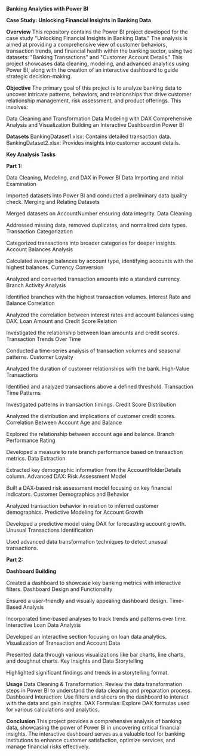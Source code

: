 **Banking Analytics with Power BI**

**Case Study: Unlocking Financial Insights in Banking Data**

**Overview**
This repository contains the Power BI project developed for the case study "Unlocking Financial Insights in Banking Data." The analysis is aimed at providing a comprehensive view of customer behaviors, transaction trends, and financial health within the banking sector, using two datasets: "Banking Transactions" and "Customer Account Details." This project showcases data cleaning, modeling, and advanced analytics using Power BI, along with the creation of an interactive dashboard to guide strategic decision-making.

**Objective**
The primary goal of this project is to analyze banking data to uncover intricate patterns, behaviors, and relationships that drive customer relationship management, risk assessment, and product offerings. This involves:

Data Cleaning and Transformation
Data Modeling with DAX
Comprehensive Analysis and Visualization
Building an Interactive Dashboard in Power BI

**Datasets**
BankingDataset1.xlsx: Contains detailed transaction data.
BankingDataset2.xlsx: Provides insights into customer account details.

**Key Analysis Tasks**

**Part 1:**

Data Cleaning, Modeling, and DAX in Power BI
Data Importing and Initial Examination

Imported datasets into Power BI and conducted a preliminary data quality check.
Merging and Relating Datasets

Merged datasets on AccountNumber ensuring data integrity.
Data Cleaning

Addressed missing data, removed duplicates, and normalized data types.
Transaction Categorization

Categorized transactions into broader categories for deeper insights.
Account Balances Analysis

Calculated average balances by account type, identifying accounts with the highest balances.
Currency Conversion

Analyzed and converted transaction amounts into a standard currency.
Branch Activity Analysis

Identified branches with the highest transaction volumes.
Interest Rate and Balance Correlation

Analyzed the correlation between interest rates and account balances using DAX.
Loan Amount and Credit Score Relation

Investigated the relationship between loan amounts and credit scores.
Transaction Trends Over Time

Conducted a time-series analysis of transaction volumes and seasonal patterns.
Customer Loyalty

Analyzed the duration of customer relationships with the bank.
High-Value Transactions

Identified and analyzed transactions above a defined threshold.
Transaction Time Patterns

Investigated patterns in transaction timings.
Credit Score Distribution

Analyzed the distribution and implications of customer credit scores.
Correlation Between Account Age and Balance

Explored the relationship between account age and balance.
Branch Performance Rating

Developed a measure to rate branch performance based on transaction metrics.
Data Extraction

Extracted key demographic information from the AccountHolderDetails column.
Advanced DAX: Risk Assessment Model

Built a DAX-based risk assessment model focusing on key financial indicators.
Customer Demographics and Behavior

Analyzed transaction behavior in relation to inferred customer demographics.
Predictive Modeling for Account Growth

Developed a predictive model using DAX for forecasting account growth.
Unusual Transactions Identification

Used advanced data transformation techniques to detect unusual transactions.

**Part 2:** 

**Dashboard Building**

Created a dashboard to showcase key banking metrics with interactive filters.
Dashboard Design and Functionality

Ensured a user-friendly and visually appealing dashboard design.
Time-Based Analysis

Incorporated time-based analyses to track trends and patterns over time.
Interactive Loan Data Analysis

Developed an interactive section focusing on loan data analytics.
Visualization of Transaction and Account Data

Presented data through various visualizations like bar charts, line charts, and doughnut charts.
Key Insights and Data Storytelling

Highlighted significant findings and trends in a storytelling format.

**Usage**
Data Cleaning & Transformation: Review the data transformation steps in Power BI to understand the data cleaning and preparation process.
Dashboard Interaction: Use filters and slicers on the dashboard to interact with the data and gain insights.
DAX Formulas: Explore DAX formulas used for various calculations and analytics.

**Conclusion**
This project provides a comprehensive analysis of banking data, showcasing the power of Power BI in uncovering critical financial insights. The interactive dashboard serves as a valuable tool for banking institutions to enhance customer satisfaction, optimize services, and manage financial risks effectively.

